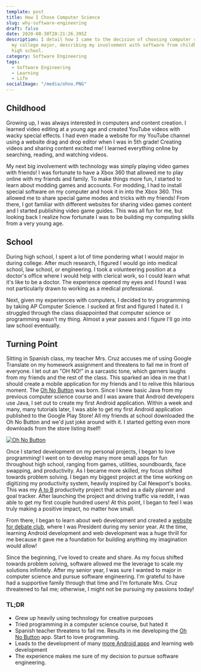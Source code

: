 ```yaml
---
template: post
title: How I Chose Computer Science
slug: why-software-engineering
draft: false
date: 2020-08-30T20:21:26.395Z
description: I detail how I came to the decision of choosing computer science as
  my college major, describing my involvement with software from childhood to
  high school.
category: Software Engineering
tags:
  - Software Engineering
  - Learning
  - Life
socialImage: "/media/ohno.PNG"
---
```

## Childhood

Growing up, I was always interested in computers and content creation. I learned video editing at a young age and created YouTube videos with wacky special effects. I had even made a website for my YouTube channel using a website drag and drop editor when I was in 5th grade! Creating videos and sharing content excited me! I learned everything online by searching, reading, and watching videos.

My next big involvement with technology was simply playing video games with friends! I was fortunate to have a Xbox 360 that allowed me to play online with my friends and family. To make things more fun, I started to learn about modding games and accounts. For modding, I had to install special software on my computer and hook it in into the Xbox 360. This allowed me to share special game modes and tricks with my friends! From there, I got familiar with different websites for sharing video games content and I started publishing video game guides. This was all fun for me, but looking back I realize how fortunate I was to be building my computing skills from a very young age.

## School

During high school, I spent a lot of time pondering what I would major in during college. After much research, I figured I would go into medical school, law school, or engineering. I took a volunteering position at a doctor's office where I would help with clerical work, so I could learn what it's like to be a doctor. The experience opened my eyes and I found I was not particularly drawn to working as a medical professional. 

Next, given my experiences with computers, I decided to try programming by taking AP Computer Science. I sucked at first and figured I hated it. I struggled through the class disappointed that computer science or programming wasn't my thing. Almost a year passes and I figure I'll go into law school eventually.

## Turning Point

Sitting in Spanish class, my teacher Mrs. Cruz accuses me of using Google Translate on my homework assignment and threatens to fail me in front of everyone. I let out an "OH NO!" in a sarcastic tone, which garners laughs from my friends and the rest of the class. This sparked an idea in me that I should create a mobile application for my friends and I to relive this hilarious moment. The [Oh No Button](https://play.google.com/store/apps/details?id=tk.abestudying.ohnobutton) was born. Since I knew basic Java from my previous computer science course and I was aware that Android developers use Java, I set out to create my first Android application. Within a week and many, many tutorials later, I was able to get my first Android application published to the Google Play Store! All my friends at school downloaded the Oh No Button and we'd just joke around with it. I started getting even more downloads from the store listing itself!

[![Oh No Button](/media/ohno.PNG "Oh No Button")](https://play.google.com/store/apps/details?id=tk.abestudying.ohnobutton)

Once I started development on my personal projects, I began to love programming! I went on to develop many more small apps for fun throughout high school, ranging from games, utilities, soundboards, face swapping, and productivity. As I became more skilled, my focus shifted towards problem solving. I began my biggest project at the time working on digitizing my productivity system, heavily inspired by Cal Newport's books. This was my [A to B](https://play.google.com/store/apps/details?id=tk.abestudying.atob) productivity project that acted as a daily planner and goal tracker. After launching the project and driving traffic via reddit, I was able to get my first couple hundred users! At this point, I began to feel I was truly making a positive impact, no matter how small.

From there, I began to learn about web development and created a [website for debate club](http://debateclub.herokuapp.com/), where I was President during my senior year. At the time, learning Android development and web development was a huge thrill for me because it gave me a foundation for building anything my imagination would allow!

Since the beginning, I've loved to create and share. As my focus shifted towards problem solving, software allowed me the leverage to scale my solutions infinitely. After my senior year, I was sure I wanted to major in computer science and pursue software engineering. I'm grateful to have had a supportive family through that time and I'm fortunate Mrs. Cruz threatened to fail me; otherwise, I might not be pursuing my passions today!

### TL;DR

* Grew up heavily using technology for creative purposes
* Tried programming in a computer science course, but hated it
* Spanish teacher threatens to fail me. Results in me developing the [Oh No Button](https://play.google.com/store/apps/details?id=tk.abestudying.ohnobutton) app. Start to love programming.
* Leads to the development of many [more Android apps](https://play.google.com/store/apps/developer?id=Abraham+Yepremian) and learning web development
* The experience makes me sure of my decision to pursue software engineering.